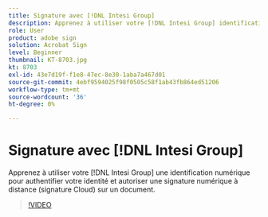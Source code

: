 ```yaml
---
title: Signature avec [!DNL Intesi Group]
description: Apprenez à utiliser votre [!DNL Intesi Group] identification numérique avec Acrobat Sign
role: User
product: adobe sign
solution: Acrobat Sign
level: Beginner
thumbnail: KT-8703.jpg
kt: 8703
exl-id: 43e7d19f-f1e8-47ec-8e30-1aba7a467d01
source-git-commit: 4ebf9594025f98f0505c58f1ab43fb864ed51206
workflow-type: tm+mt
source-wordcount: '36'
ht-degree: 0%

---
```


# Signature avec [!DNL Intesi Group]

Apprenez à utiliser votre [!DNL Intesi Group] une identification numérique pour authentifier votre identité et autoriser une signature numérique à distance (signature Cloud) sur un document.

>[!VIDEO](https://video.tv.adobe.com/v/336989?quality=12&learn=on&hidetitle=true)

